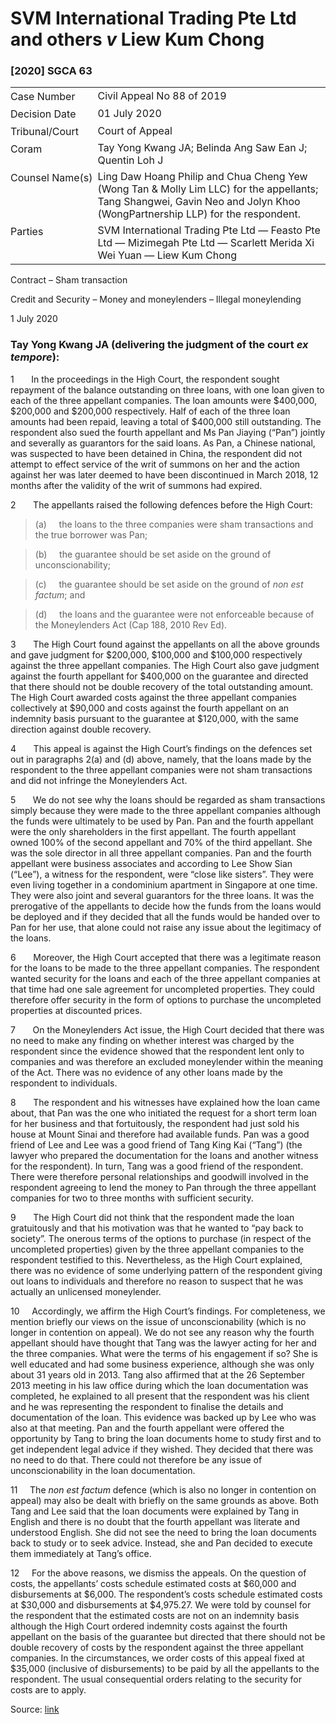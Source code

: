 <style>.footnotes::before { content: "Footnotes:"; }</style>
# SVM International Trading Pte Ltd and others _v_ Liew Kum Chong  

### \[2020\] SGCA 63

<table id="info-table"><tbody><tr class="info-row"><td class="txt-label" style="padding: 4px 0px; white-space: nowrap" valign="top">Case Number</td><td class="txt-body">Civil Appeal No 88 of 2019</td></tr><tr class="info-row"><td class="txt-label" style="padding: 4px 0px; white-space: nowrap" valign="top">Decision Date</td><td class="txt-body">01 July 2020</td></tr><tr class="info-row"><td class="txt-label" style="padding: 4px 0px; white-space: nowrap" valign="top">Tribunal/Court</td><td class="txt-body">Court of Appeal</td></tr><tr class="info-row"><td class="txt-label" style="padding: 4px 0px; white-space: nowrap" valign="top">Coram</td><td class="txt-body">Tay Yong Kwang JA; Belinda Ang Saw Ean J; Quentin Loh J</td></tr><tr class="info-row"><td class="txt-label" style="padding: 4px 0px; white-space: nowrap" valign="top">Counsel Name(s)</td><td class="txt-body">Ling Daw Hoang Philip and Chua Cheng Yew (Wong Tan &amp; Molly Lim LLC) for the appellants; Tang Shangwei, Gavin Neo and Jolyn Khoo (WongPartnership LLP) for the respondent.</td></tr><tr class="info-row"><td class="txt-label" style="padding: 4px 0px; white-space: nowrap" valign="top">Parties</td><td class="txt-body">SVM International Trading Pte Ltd — Feasto Pte Ltd — Mizimegah Pte Ltd — Scarlett Merida Xi Wei Yuan — Liew Kum Chong</td></tr></tbody></table>

Contract – Sham transaction

Credit and Security – Money and moneylenders – Illegal moneylending

1 July 2020

### Tay Yong Kwang JA (delivering the judgment of the court _ex tempore_):

1       In the proceedings in the High Court, the respondent sought repayment of the balance outstanding on three loans, with one loan given to each of the three appellant companies. The loan amounts were $400,000, $200,000 and $200,000 respectively. Half of each of the three loan amounts had been repaid, leaving a total of $400,000 still outstanding. The respondent also sued the fourth appellant and Ms Pan Jiaying (“Pan”) jointly and severally as guarantors for the said loans. As Pan, a Chinese national, was suspected to have been detained in China, the respondent did not attempt to effect service of the writ of summons on her and the action against her was later deemed to have been discontinued in March 2018, 12 months after the validity of the writ of summons had expired.

2       The appellants raised the following defences before the High Court:

> (a)     the loans to the three companies were sham transactions and the true borrower was Pan;

> (b)     the guarantee should be set aside on the ground of unconscionability;

> (c)     the guarantee should be set aside on the ground of _non est factum_; and

> (d)     the loans and the guarantee were not enforceable because of the Moneylenders Act (Cap 188, 2010 Rev Ed).

3       The High Court found against the appellants on all the above grounds and gave judgment for $200,000, $100,000 and $100,000 respectively against the three appellant companies. The High Court also gave judgment against the fourth appellant for $400,000 on the guarantee and directed that there should not be double recovery of the total outstanding amount. The High Court awarded costs against the three appellant companies collectively at $90,000 and costs against the fourth appellant on an indemnity basis pursuant to the guarantee at $120,000, with the same direction against double recovery.

4       This appeal is against the High Court’s findings on the defences set out in paragraphs 2(a) and (d) above, namely, that the loans made by the respondent to the three appellant companies were not sham transactions and did not infringe the Moneylenders Act.

5       We do not see why the loans should be regarded as sham transactions simply because they were made to the three appellant companies although the funds were ultimately to be used by Pan. Pan and the fourth appellant were the only shareholders in the first appellant. The fourth appellant owned 100% of the second appellant and 70% of the third appellant. She was the sole director in all three appellant companies. Pan and the fourth appellant were business associates and according to Lee Show Sian (“Lee”), a witness for the respondent, were “close like sisters”. They were even living together in a condominium apartment in Singapore at one time. They were also joint and several guarantors for the three loans. It was the prerogative of the appellants to decide how the funds from the loans would be deployed and if they decided that all the funds would be handed over to Pan for her use, that alone could not raise any issue about the legitimacy of the loans.

6       Moreover, the High Court accepted that there was a legitimate reason for the loans to be made to the three appellant companies. The respondent wanted security for the loans and each of the three appellant companies at that time had one sale agreement for uncompleted properties. They could therefore offer security in the form of options to purchase the uncompleted properties at discounted prices.

7       On the Moneylenders Act issue, the High Court decided that there was no need to make any finding on whether interest was charged by the respondent since the evidence showed that the respondent lent only to companies and was therefore an excluded moneylender within the meaning of the Act. There was no evidence of any other loans made by the respondent to individuals.

8       The respondent and his witnesses have explained how the loan came about, that Pan was the one who initiated the request for a short term loan for her business and that fortuitously, the respondent had just sold his house at Mount Sinai and therefore had available funds. Pan was a good friend of Lee and Lee was a good friend of Tang King Kai (“Tang”) (the lawyer who prepared the documentation for the loans and another witness for the respondent). In turn, Tang was a good friend of the respondent. There were therefore personal relationships and goodwill involved in the respondent agreeing to lend the money to Pan through the three appellant companies for two to three months with sufficient security.

9       The High Court did not think that the respondent made the loan gratuitously and that his motivation was that he wanted to “pay back to society”. The onerous terms of the options to purchase (in respect of the uncompleted properties) given by the three appellant companies to the respondent testified to this. Nevertheless, as the High Court explained, there was no evidence of some underlying pattern of the respondent giving out loans to individuals and therefore no reason to suspect that he was actually an unlicensed moneylender.

10     Accordingly, we affirm the High Court’s findings. For completeness, we mention briefly our views on the issue of unconscionability (which is no longer in contention on appeal). We do not see any reason why the fourth appellant should have thought that Tang was the lawyer acting for her and the three companies. What were the terms of his engagement if so? She is well educated and had some business experience, although she was only about 31 years old in 2013. Tang also affirmed that at the 26 September 2013 meeting in his law office during which the loan documentation was completed, he explained to all present that the respondent was his client and he was representing the respondent to finalise the details and documentation of the loan. This evidence was backed up by Lee who was also at that meeting. Pan and the fourth appellant were offered the opportunity by Tang to bring the loan documents home to study first and to get independent legal advice if they wished. They decided that there was no need to do that. There could not therefore be any issue of unconscionability in the loan documentation.

11     The _non est factum_ defence (which is also no longer in contention on appeal) may also be dealt with briefly on the same grounds as above. Both Tang and Lee said that the loan documents were explained by Tang in English and there is no doubt that the fourth appellant was literate and understood English. She did not see the need to bring the loan documents back to study or to seek advice. Instead, she and Pan decided to execute them immediately at Tang’s office.

12     For the above reasons, we dismiss the appeals. On the question of costs, the appellants’ costs schedule estimated costs at $60,000 and disbursements at $6,000. The respondent’s costs schedule estimated costs at $30,000 and disbursements at $4,975.27. We were told by counsel for the respondent that the estimated costs are not on an indemnity basis although the High Court ordered indemnity costs against the fourth appellant on the basis of the guarantee but directed that there should not be double recovery of costs by the respondent against the three appellant companies. In the circumstances, we order costs of this appeal fixed at $35,000 (inclusive of disbursements) to be paid by all the appellants to the respondent. The usual consequential orders relating to the security for costs are to apply.


Source: [link](https://www.lawnet.sg:443/lawnet/web/lawnet/free-resources?p_p_id=freeresources_WAR_lawnet3baseportlet&p_p_lifecycle=1&p_p_state=normal&p_p_mode=view&_freeresources_WAR_lawnet3baseportlet_action=openContentPage&_freeresources_WAR_lawnet3baseportlet_docId=%2FJudgment%2F24713-SSP.xml)